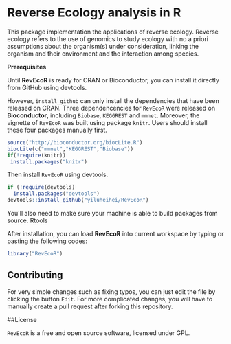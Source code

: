 # Reverse Ecology analysis in  R

This package implementation the applications of reverse ecology. 
Reverse ecology refers to the use of genomics to study ecology with no a priori
assumptions about the organism(s) under consideration, linking the organism and
their environment and the interaction among species.

**Prerequisites**

Until **RevEcoR** is ready for CRAN or Bioconductor, you can install it directly from GitHub using devtools.

However, `install_github` can only install the dependencies that have been released on CRAN. Three dependencencies for `RevEcoR` were released on **Bioconductor**, including 
`Biobase`, `KEGGREST` and `mmnet`. Moreover, the vignette of `RevEcoR` 
was built using package `knitr`. Users should install these four packages manually first. 

```r
source("http://bioconductor.org/biocLite.R")
biocLite(c("mmnet","KEGGREST","Biobase")) 
if(!require(knitr))
 install.packages("knitr") 
```
Then install `RevEcoR` using devtools.

```r
if (!require(devtools)
  install.packages("devtools")
devtools::install_github("yiluheihei/RevEcoR")
```

You'll also need to make sure your machine is able to build packages from source. Rtools

After installation, you can load **RevEcoR** into current workspace by typing or pasting the following codes:

 ```R
library("RevEcoR")
 ```
## Contributing

For very simple changes such as fixing typos, you can just edit the file by clicking the button `Edit`. 
For more complicated changes, you will have to manually create a pull request after forking this repository.
 
##License

`RevEcoR` is a free and open source software, licensed under GPL.
